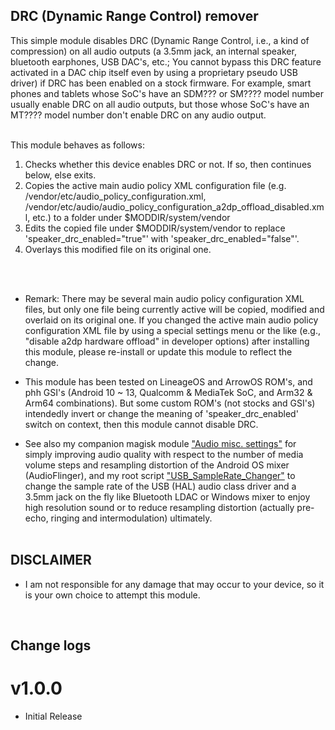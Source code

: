 ## DRC (Dynamic Range Control)  remover

This simple module disables DRC (Dynamic Range Control, i.e., a kind of compression) on all audio outputs (a 3.5mm jack, an internal speaker, bluetooth earphones, USB DAC's, etc.; You cannot bypass this DRC feature activated in a DAC chip itself even by using a proprietary pseudo USB driver) if DRC has been enabled on a stock firmware. For example, smart phones and tablets whose SoC's have an SDM??? or SM???? model number usually enable DRC on all audio outputs, but those whose SoC's have an MT???? model number don't enable DRC on any audio output.<br/>
<br/>

This module behaves as follows:
<ol>
    <li>Checks whether this device enables DRC  or not. If so, then continues below, else exits.</li>
    <li>Copies the active main audio policy XML configuration file (e.g. /vendor/etc/audio_policy_configuration.xml, /vendor/etc/audio/audio_policy_configuration_a2dp_offload_disabled.xml, etc.) to a folder under $MODDIR/system/vendor</li>
    <li>Edits the copied file under $MODDIR/system/vendor to replace 'speaker_drc_enabled="true"' with 'speaker_drc_enabled="false"'.</li>
    <li>Overlays this modified file on its original one.</li>
</ol>
<br/>
<br/>

* Remark: There may be several main audio policy configuration XML files, but only one file being currently active will be copied, modified and overlaid on its original one. If you changed the active main audio policy configuration XML file by using a special settings menu or the like (e.g., "disable a2dp hardware offload" in developer options) after installing this module, please re-install or update this module to reflect the change.

* This module has been tested on LineageOS and ArrowOS ROM's, and phh GSI's (Android 10 ~ 13, Qualcomm & MediaTek SoC, and Arm32 & Arm64 combinations). But some custom ROM's (not stocks and GSI's) intendedly invert or change the meaning of 'speaker_drc_enabled' switch on context, then this module cannot disable DRC.

* See also my companion magisk module ["Audio misc. settings"](https://github.com/Magisk-Modules-Alt-Repo/audio-misc-settings) for simply improving audio quality with respect to the number of media volume steps and resampling distortion of the Android OS mixer (AudioFlinger), and my root script ["USB_SampleRate_Changer"](https://github.com/yzyhk904/USB_SampleRate_Changer) to change the sample rate of the USB (HAL) audio class driver and a 3.5mm jack on the fly like Bluetooth LDAC or Windows mixer to enjoy high resolution sound or to reduce resampling distortion (actually pre-echo, ringing and intermodulation) ultimately. 
<br/><br/>


## DISCLAIMER

* I am not responsible for any damage that may occur to your device, so it is your own choice to attempt this module.
<br/>

## Change logs

# v1.0.0
* Initial Release

##
